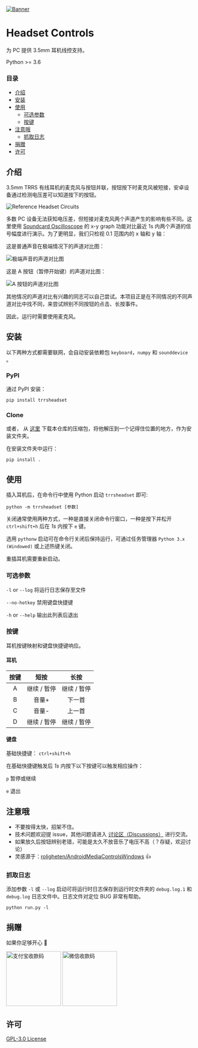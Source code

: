 [![Banner](https://raw.githubusercontent.com/PaperStrike/picture-playground/master/img/HeadsetControlsPC-banner.svg)](#headset-controls)

# Headset Controls
为 PC 提供 3.5mm 耳机线控支持。

Python >= 3.6

### 目录
* [介绍](#介绍)
* [安装](#安装)
* [使用](#使用)
  * [可选参数](#可选参数)
  * [按键](#按键)
* [注意哦](#注意哦)
  * [抓取日志](#抓取日志)
* [捐赠](#捐赠)
* [许可](#许可)

## 介绍
3.5mm TRRS 有线耳机的麦克风与按钮并联，按钮按下时麦克风被短接，安卓设备通过检测电压差可以知道按下的按钮。

![Reference Headset Circuits](https://camo.githubusercontent.com/6b36b17c0f21a709fb67a704f21042f656e43eecd154ac10a84807315432f97f/687474703a2f2f7777772e726f6c6967686574656e2e6e6f2f696d616765732f686561647365742d63697263756974322e706e67)

多数 PC 设备无法获知电压差，但短接对麦克风两个声道产生的影响有些不同。这里使用 [Soundcard Oscilloscope](https://www.zeitnitz.eu/scms/scope) 的 x-y graph 功能对比最近 1s 内两个声道的信号幅度进行演示。为了更明显，我们只检视 0.1 范围内的 x 轴和 y 轴：

这是普通声音在极端情况下的声道对比图：

![极端声音的声道对比图](https://user-images.githubusercontent.com/22674396/107115380-42887b80-68a7-11eb-8651-ea599887e387.png)

这是 A 按钮（暂停开始键）的声道对比图：

![A 按钮的声道对比图](https://user-images.githubusercontent.com/22674396/107115426-a0b55e80-68a7-11eb-8410-149f866bd5b5.png)

其他情况的声道对比有兴趣的同志可以自己尝试。本项目正是在不同情况的不同声道对比中找不同，来尝试辨别不同按钮的点击、长按事件。

因此，运行时需要使用麦克风。

## 安装
以下两种方式都需要联网，会自动安装依赖包 `keyboard`，`numpy` 和 `sounddevice` 。

### PyPI
通过 PyPI 安装：
```commandline
pip install trrsheadset
```

### Clone
或者， 从 [这里](https://github.com/PaperStrike/HeadsetControlsPC/archive/main.zip) 下载本仓库的压缩包，将他解压到一个记得住位置的地方，作为安装文件夹。

在安装文件夹中运行：
```commandline
pip install .
```

## 使用
插入耳机后，在命令行中使用 Python 启动 `trrsheadset` 即可:

```commandline
python -m trrsheadset [参数]
```

关闭通常使用两种方式，一种是直接关闭命令行窗口，一种是按下并松开 `ctrl+shift+h` 后在 *1s* 内按下 `e` 键。

选用 `pythonw` 启动可在命令行关闭后保持运行，可通过任务管理器 `Python 3.x (Windowed)` 或上述热键关闭。

重插耳机需要重新启动。

### 可选参数
`-l` or `--log` 将运行日志保存至文件

`--no-hotkey` 禁用键盘快捷键

`-h` or `--help` 输出此列表后退出

### 按键
耳机按键映射和键盘快捷键响应。

#### 耳机
按键   | 短按            | 长按
:-----:|:-------------:|:--------------:
 A    | 继续 / 暂停      | 继续 / 暂停
 B    | 音量+           | 下一首
 C    | 音量-           | 上一首
 D    | 继续 / 暂停      | 继续 / 暂停

#### 键盘
基础快捷键： `ctrl+shift+h`

在基础快捷键触发后 *1s* 内按下以下按键可以触发相应操作：

`p` 暂停或继续

`e` 退出

## 注意哦
* 不要按得太快，招架不住。
* 技术问题欢迎提 issue，其他问题请进入 [讨论区（Discussions）](https://github.com/PaperStrike/HeadsetControlsPC/discussions) 进行交流。
* 如果放久后按钮辨别老错，可能是太久不放音乐了电压不高（？存疑，欢迎讨论）  
* 灵感源于：[roligheten/AndroidMediaControlsWindows](https://github.com/roligheten/AndroidMediaControlsWindows) 👍

### 抓取日志
添加参数 `-l` 或 `--log` 启动可将运行时日志保存到运行时文件夹的 `debug.log.1` 和 `debug.log` 日志文件中。日志文件对定位 BUG 非常有帮助。

```commandline
python run.py -l
```
## 捐赠
如果你足够开心 🌹

<img alt="支付宝收款码" src="https://raw.githubusercontent.com/PaperStrike/picture-playground/master/img/Donate-Alipay.png" width="148">  <img alt="微信收款码" src="https://raw.githubusercontent.com/PaperStrike/picture-playground/master/img/Donate-WeChat.png" width="148">

## 许可
[GPL-3.0 License](https://github.com/PaperStrike/HeadsetControlsPC/blob/main/LICENSE)
